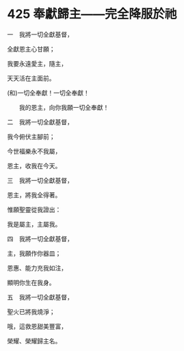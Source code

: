 # 425 奉獻歸主——完全降服於祂

一　我將一切全獻基督，

全獻恩主心甘願；

我要永遠愛主，隨主，

天天活在主面前。

(和)一切全奉獻！一切全奉獻！

　　我的恩主，向你我願一切全奉獻！

二　我將一切全獻基督，

我今俯伏主腳前；

今世福樂永不我屬，

恩主，收我在今天。

三　我將一切全獻基督，

恩主，將我全得著。

惟願聖靈從我證出：

我是屬主，主屬我。

四　我將一切全獻基督，

主，我願作你器皿；

恩惠、能力充我如注，

顯明你生在我身。

五　我將一切全獻基督，

聖火已將我燒淨；

哦，這救恩甜美豐富，

榮耀、榮耀歸主名。


